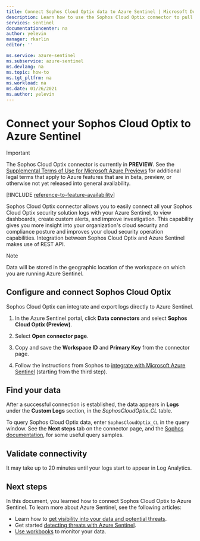 ```yaml
---
title: Connect Sophos Cloud Optix data to Azure Sentinel | Microsoft Docs
description: Learn how to use the Sophos Cloud Optix connector to pull <PRODUCT NAME> logs into Azure Sentinel. View <PRODUCT NAME> data in workbooks, create alerts, and improve investigation.
services: sentinel
documentationcenter: na
author: yelevin
manager: rkarlin
editor: ''

ms.service: azure-sentinel
ms.subservice: azure-sentinel
ms.devlang: na
ms.topic: how-to
ms.tgt_pltfrm: na
ms.workload: na
ms.date: 01/26/2021
ms.author: yelevin
---
```

# Connect your Sophos Cloud Optix to Azure Sentinel

> [!IMPORTANT]
> The Sophos Cloud Optix connector is currently in **PREVIEW**. See the [Supplemental Terms of Use for Microsoft Azure Previews](https://azure.microsoft.com/support/legal/preview-supplemental-terms/) for additional legal terms that apply to Azure features that are in beta, preview, or otherwise not yet released into general availability.

[!INCLUDE [reference-to-feature-availability](includes/reference-to-feature-availability.md)]

Sophos Cloud Optix connector allows you to easily connect all your Sophos Cloud Optix security solution logs with your Azure Sentinel, to view dashboards, create custom alerts, and improve investigation.  This capability gives you more insight into your organization's cloud security and compliance posture and improves your cloud security operation capabilities. Integration between Sophos Cloud Optix and Azure Sentinel makes use of REST API.

> [!NOTE]
> Data will be stored in the geographic location of the workspace on which you are running Azure Sentinel.

## Configure and connect Sophos Cloud Optix

Sophos Cloud Optix can integrate and export logs directly to Azure Sentinel.

1. In the Azure Sentinel portal, click **Data connectors** and select **Sophos Cloud Optix (Preview)**.

1. Select **Open connector page**.

1. Copy and save the **Workspace ID** and **Primary Key** from the connector page.

1. Follow the instructions from Sophos to [integrate with Microsoft Azure Sentinel](https://docs.sophos.com/pcg/optix/help/en-us/pcg/optix/tasks/IntegrateAzureSentinel.html) (starting from the third step).

## Find your data

After a successful connection is established, the data appears in **Logs** under the **Custom Logs** section, in the *SophosCloudOptix_CL* table.

To query Sophos Cloud Optix data, enter `SophosCloudOptix_CL` in the query window. See the **Next steps** tab on the connector page, and the [Sophos documentation](https://docs.sophos.com/pcg/optix/help/en-us/pcg/optix/concepts/ExampleAzureSentinelQueries.html), for some useful query samples.

## Validate connectivity

It may take up to 20 minutes until your logs start to appear in Log Analytics. 

## Next steps

In this document, you learned how to connect Sophos Cloud Optix to Azure Sentinel. To learn more about Azure Sentinel, see the following articles:

- Learn how to [get visibility into your data and potential threats](get-visibility.md).
- Get started [detecting threats with Azure Sentinel](detect-threats-built-in.md).
- [Use workbooks](tutorial-monitor-your-data.md) to monitor your data.
